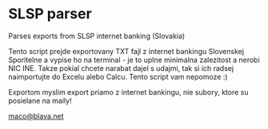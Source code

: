 SLSP parser
==================

Parses exports from SLSP internet banking (Slovakia)

Tento script prejde exportovany TXT fajl z internet bankingu Slovenskej Sporitelne a vypise ho na terminal - je to uplne minimalna zalezitost a nerobi NIC INE. Takze pokial chcete narabat dajel s udajmi, tak si ich radsej naimportujte do Excelu alebo Calcu. Tento script vam nepomoze :) 

Exportom myslim export priamo z internet bankingu, nie subory, ktore su posielane na maily!

maco@blava.net
